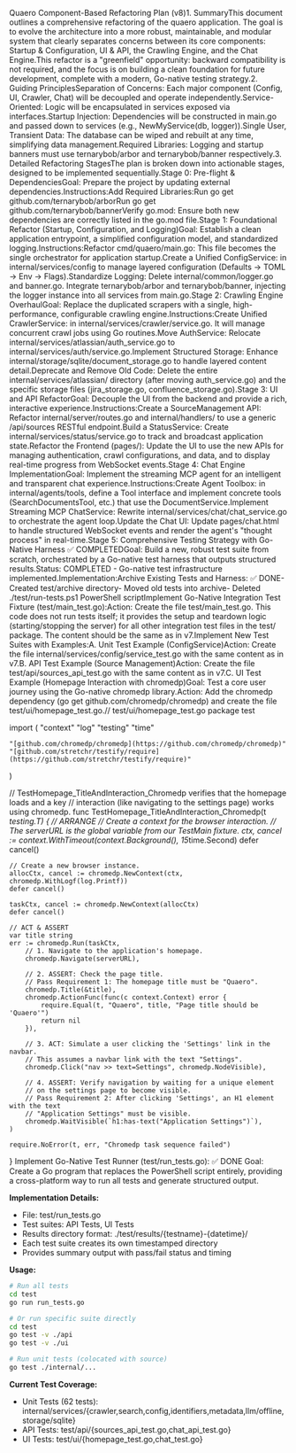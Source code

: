 Quaero Component-Based Refactoring Plan (v8)1. SummaryThis document outlines a comprehensive refactoring of the quaero application. The goal is to evolve the architecture into a more robust, maintainable, and modular system that clearly separates concerns between its core components: Startup & Configuration, UI & API, the Crawling Engine, and the Chat Engine.This refactor is a "greenfield" opportunity: backward compatibility is not required, and the focus is on building a clean foundation for future development, complete with a modern, Go-native testing strategy.2. Guiding PrinciplesSeparation of Concerns: Each major component (Config, UI, Crawler, Chat) will be decoupled and operate independently.Service-Oriented: Logic will be encapsulated in services exposed via interfaces.Startup Injection: Dependencies will be constructed in main.go and passed down to services (e.g., NewMyService(db, logger)).Single User, Transient Data: The database can be wiped and rebuilt at any time, simplifying data management.Required Libraries: Logging and startup banners must use ternarybob/arbor and ternarybob/banner respectively.3. Detailed Refactoring StagesThe plan is broken down into actionable stages, designed to be implemented sequentially.Stage 0: Pre-flight & DependenciesGoal: Prepare the project by updating external dependencies.Instructions:Add Required Libraries:Run go get github.com/ternarybob/arborRun go get github.com/ternarybob/bannerVerify go.mod: Ensure both new dependencies are correctly listed in the go.mod file.Stage 1: Foundational Refactor (Startup, Configuration, and Logging)Goal: Establish a clean application entrypoint, a simplified configuration model, and standardized logging.Instructions:Refactor cmd/quaero/main.go: This file becomes the single orchestrator for application startup.Create a Unified ConfigService: in internal/services/config to manage layered configuration (Defaults -> TOML -> Env -> Flags).Standardize Logging: Delete internal/common/logger.go and banner.go. Integrate ternarybob/arbor and ternarybob/banner, injecting the logger instance into all services from main.go.Stage 2: Crawling Engine OverhaulGoal: Replace the duplicated scrapers with a single, high-performance, configurable crawling engine.Instructions:Create Unified CrawlerService: in internal/services/crawler/service.go. It will manage concurrent crawl jobs using Go routines.Move AuthService: Relocate internal/services/atlassian/auth_service.go to internal/services/auth/service.go.Implement Structured Storage: Enhance internal/storage/sqlite/document_storage.go to handle layered content detail.Deprecate and Remove Old Code: Delete the entire internal/services/atlassian/ directory (after moving auth_service.go) and the specific storage files (jira_storage.go, confluence_storage.go).Stage 3: UI and API RefactorGoal: Decouple the UI from the backend and provide a rich, interactive experience.Instructions:Create a SourceManagement API: Refactor internal/server/routes.go and internal/handlers/ to use a generic /api/sources RESTful endpoint.Build a StatusService: Create internal/services/status/service.go to track and broadcast application state.Refactor the Frontend (pages/): Update the UI to use the new APIs for managing authentication, crawl configurations, and data, and to display real-time progress from WebSocket events.Stage 4: Chat Engine ImplementationGoal: Implement the streaming MCP agent for an intelligent and transparent chat experience.Instructions:Create Agent Toolbox: in internal/agents/tools, define a Tool interface and implement concrete tools (SearchDocumentsTool, etc.) that use the DocumentService.Implement Streaming MCP ChatService: Rewrite internal/services/chat/chat_service.go to orchestrate the agent loop.Update the Chat UI: Update pages/chat.html to handle structured WebSocket events and render the agent's "thought process" in real-time.Stage 5: Comprehensive Testing Strategy with Go-Native Harness ✅ COMPLETEDGoal: Build a new, robust test suite from scratch, orchestrated by a Go-native test harness that outputs structured results.Status: COMPLETED - Go-native test infrastructure implemented.Implementation:Archive Existing Tests and Harness: ✅ DONE- Created test/archive directory- Moved old tests into archive- Deleted ./test/run-tests.ps1 PowerShell scriptImplement Go-Native Integration Test Fixture (test/main_test.go):Action: Create the file test/main_test.go. This code does not run tests itself; it provides the setup and teardown logic (starting/stopping the server) for all other integration test files in the test/ package. The content should be the same as in v7.Implement New Test Suites with Examples:A. Unit Test Example (ConfigService)Action: Create the file internal/services/config/service_test.go with the same content as in v7.B. API Test Example (Source Management)Action: Create the file test/api/sources_api_test.go with the same content as in v7.C. UI Test Example (Homepage Interaction with chromedp)Goal: Test a core user journey using the Go-native chromedp library.Action: Add the chromedp dependency (go get github.com/chromedp/chromedp) and create the file test/ui/homepage_test.go.// test/ui/homepage_test.go
package test

import (
	"context"
	"log"
	"testing"
	"time"

	"[github.com/chromedp/chromedp](https://github.com/chromedp/chromedp)"
	"[github.com/stretchr/testify/require](https://github.com/stretchr/testify/require)"
)

// TestHomepage_TitleAndInteraction_Chromedp verifies that the homepage loads and a key
// interaction (like navigating to the settings page) works using chromedp.
func TestHomepage_TitleAndInteraction_Chromedp(t *testing.T) {
	// ARRANGE
	// Create a context for the browser interaction.
	// The serverURL is the global variable from our TestMain fixture.
	ctx, cancel := context.WithTimeout(context.Background(), 15*time.Second)
	defer cancel()

	// Create a new browser instance.
	allocCtx, cancel := chromedp.NewContext(ctx, chromedp.WithLogf(log.Printf))
	defer cancel()

	taskCtx, cancel := chromedp.NewContext(allocCtx)
	defer cancel()

	// ACT & ASSERT
	var title string
	err := chromedp.Run(taskCtx,
		// 1. Navigate to the application's homepage.
		chromedp.Navigate(serverURL),

		// 2. ASSERT: Check the page title.
		// Pass Requirement 1: The homepage title must be "Quaero".
		chromedp.Title(&title),
		chromedp.ActionFunc(func(c context.Context) error {
			require.Equal(t, "Quaero", title, "Page title should be 'Quaero'")
			return nil
		}),

		// 3. ACT: Simulate a user clicking the 'Settings' link in the navbar.
		// This assumes a navbar link with the text "Settings".
		chromedp.Click("nav >> text=Settings", chromedp.NodeVisible),

		// 4. ASSERT: Verify navigation by waiting for a unique element
		// on the settings page to become visible.
		// Pass Requirement 2: After clicking 'Settings', an H1 element with the text
		// "Application Settings" must be visible.
		chromedp.WaitVisible(`h1:has-text("Application Settings")`),
	)

	require.NoError(t, err, "Chromedp task sequence failed")
}
Implement Go-Native Test Runner (test/run_tests.go): ✅ DONE
Goal: Create a Go program that replaces the PowerShell script entirely, providing a cross-platform way to run all tests and generate structured output.

**Implementation Details:**
- File: test/run_tests.go
- Test suites: API Tests, UI Tests
- Results directory format: ./test/results/{testname}-{datetime}/
- Each test suite creates its own timestamped directory
- Provides summary output with pass/fail status and timing

**Usage:**
```bash
# Run all tests
cd test
go run run_tests.go

# Or run specific suite directly
cd test
go test -v ./api
go test -v ./ui

# Run unit tests (colocated with source)
go test ./internal/...
```

**Current Test Coverage:**
- Unit Tests (62 tests): internal/services/{crawler,search,config,identifiers,metadata,llm/offline,storage/sqlite}
- API Tests: test/api/{sources_api_test.go,chat_api_test.go}
- UI Tests: test/ui/{homepage_test.go,chat_test.go}
